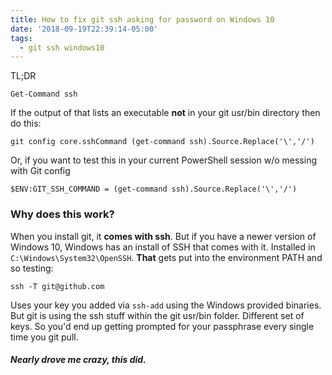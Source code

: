 ```yaml
---
title: How to fix git ssh asking for password on Windows 10
date: '2018-09-19T22:39:14-05:00'
tags:
  - git ssh windows10
---
```

TL;DR
```
Get-Command ssh
```

If the output of that lists an executable **not** in your git usr/bin directory then do this:

```
git config core.sshCommand (get-command ssh).Source.Replace('\','/')
```
Or, if you want to test this in your current PowerShell session w/o messing with Git config
```
$ENV:GIT_SSH_COMMAND = (get-command ssh).Source.Replace('\','/')
```

### Why does this work?
When you install git, it **comes with ssh**. But if you have a newer version of Windows 10, Windows has an install of SSH that comes with it. Installed in `C:\Windows\System32\OpenSSH`. **That** gets put into the environment PATH and so testing:
```
ssh -T git@github.com
```
Uses your key you added via `ssh-add` using the Windows provided binaries. But git is using the ssh stuff within the git usr/bin folder. Different set of keys. So you'd end up getting prompted for your passphrase every single time you git pull.

##### Nearly drove me crazy, this did.
